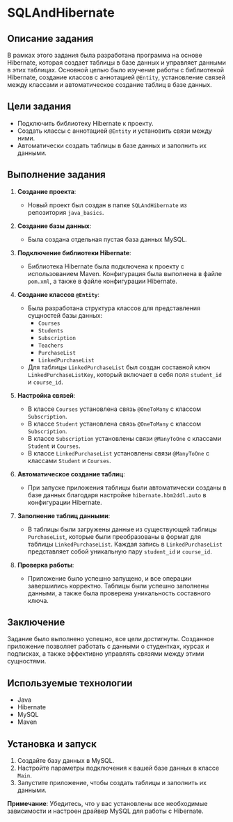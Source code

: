 # SQLAndHibernate

## Описание задания

В рамках этого задания была разработана программа на основе Hibernate, которая создает таблицы в базе данных и управляет данными в этих таблицах. Основной целью было изучение работы с библиотекой Hibernate, создание классов с аннотацией `@Entity`, установление связей между классами и автоматическое создание таблиц в базе данных.

## Цели задания

- Подключить библиотеку Hibernate к проекту.
- Создать классы с аннотацией `@Entity` и установить связи между ними.
- Автоматически создать таблицы в базе данных и заполнить их данными.

## Выполнение задания

1. **Создание проекта**:
    - Новый проект был создан в папке `SQLAndHibernate` из репозитория `java_basics`.

2. **Создание базы данных**:
    - Была создана отдельная пустая база данных MySQL.

3. **Подключение библиотеки Hibernate**:
    - Библиотека Hibernate была подключена к проекту с использованием Maven. Конфигурация была выполнена в файле `pom.xml`, а также в файле конфигурации Hibernate.

4. **Создание классов `@Entity`**:
    - Была разработана структура классов для представления сущностей базы данных:
        - `Courses`
        - `Students`
        - `Subscription`
        - `Teachers`
        - `PurchaseList`
        - `LinkedPurchaseList`
    - Для таблицы `LinkedPurchaseList` был создан составной ключ `LinkedPurchaseListKey`, который включает в себя поля `student_id` и `course_id`.

5. **Настройка связей**:
    - В классе `Courses` установлена связь `@OneToMany` с классом `Subscription`.
    - В классе `Student` установлена связь `@OneToMany` с классом `Subscription`.
    - В классе `Subscription` установлены связи `@ManyToOne` с классами `Student` и `Courses`.
    - В классе `LinkedPurchaseList` установлены связи `@ManyToOne` с классами `Student` и `Courses`.

6. **Автоматическое создание таблиц**:
    - При запуске приложения таблицы были автоматически созданы в базе данных благодаря настройке `hibernate.hbm2ddl.auto` в конфигурации Hibernate.

7. **Заполнение таблиц данными**:
    - В таблицы были загружены данные из существующей таблицы `PurchaseList`, которые были преобразованы в формат для таблицы `LinkedPurchaseList`. Каждая запись в `LinkedPurchaseList` представляет собой уникальную пару `student_id` и `course_id`.

8. **Проверка работы**:
    - Приложение было успешно запущено, и все операции завершились корректно. Таблицы были успешно заполнены данными, а также была проверена уникальность составного ключа.

## Заключение

Задание было выполнено успешно, все цели достигнуты. Созданное приложение позволяет работать с данными о студентках, курсах и подписках, а также эффективно управлять связями между этими сущностями.

## Используемые технологии

- Java
- Hibernate
- MySQL
- Maven

## Установка и запуск

1. Создайте базу данных в MySQL.
2. Настройте параметры подключения к вашей базе данных в классе `Main`.
3. Запустите приложение, чтобы создать таблицы и заполнить их данными.

**Примечание**: Убедитесь, что у вас установлены все необходимые зависимости и настроен драйвер MySQL для работы с Hibernate.